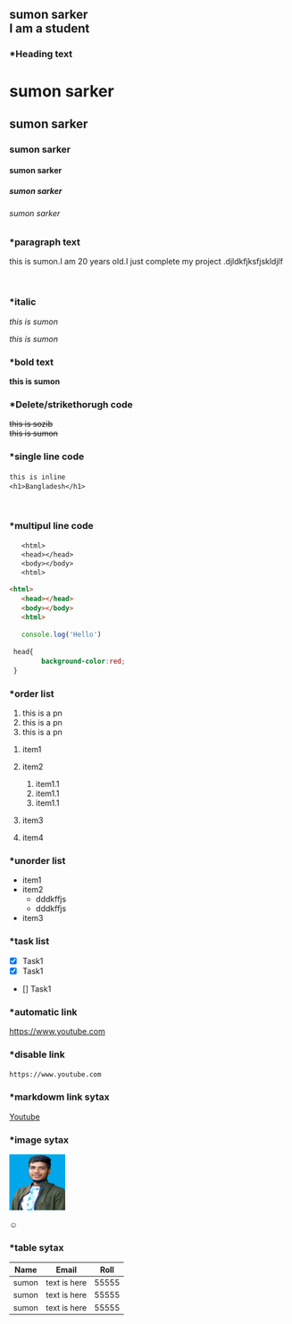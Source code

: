<!--markdown tutorial-->
sumon sarker   <br/>
 I am a student
 ---



### *Heading text

# sumon sarker
## sumon sarker
### sumon sarker
#### sumon sarker
##### sumon sarker
###### sumon sarker

### *paragraph text
<p>this is sumon.I am 20 years old.I just complete my project .djldkfjksfjskldjlf<p>
<br/>

### *italic
<i> this is sumon</i> 

 _this is sumon_

### *bold text

 __this is sumon__ 

### *Delete/strikethorugh code


<del>this is sozib </del>  
 ~~this is sumon~~

### *single line code
 `this is inline`  
 `<h1>Bangladesh</h1>`

 <br>

### *multipul line code
 ```
    <html>
    <head></head>
    <body></body>
    <html>
```

 ```html
 <html>
    <head></head>
    <body></body>
    <html>
 ```

 ```javascript
    console.log('Hello')
```

```css
 head{
        background-color:red;
 }
 ```
 ### *order list
 <ol>
 <li>this is a pn</li>
 <li>this is a pn</li>
 <li>this is a pn</li>
 </ol>



 1. item1
 2. item2
       1. item1.1    
       1. item1.1   
       1. item1.1

 3. item3
 4. item4

 ### *unorder list
 <ul>
   
 </ul>  

 - item1
 - item2
     - dddkffjs
     - dddkffjs 
 - item3  

 ### *task list
  
  - [x] Task1
  - [x] Task1
  - [] Task1

 ### *automatic link
 https://www.youtube.com

 ### *disable link
  ` https://www.youtube.com `

  ### *markdowm link sytax
  [Youtube](https://www.youtube.com)


 ### *image sytax

  <!-- ![pic](5fs.jpg) -->

  <img src="5fs.jpg" width="100" height="100" title="amni"> 
  
   ☺️
  <br>
  
  ### *table sytax

  | Name  | Email        |     Roll |
  |   -   |  -           |    - |
  |sumon  | text is here | 55555
  |sumon  | text is here | 55555
  |sumon  | text is here | 55555


  
 
    
      
 


